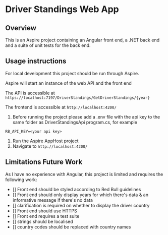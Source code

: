 # Driver Standings Web App

## Overview

This is an Aspire project containing an Angular front end, a .NET back end and a suite of unit tests for the back end.

## Usage instructions

For local development this project should be run through Aspire.

Aspire will start an instance of the web API and the front end

The API is accessible at ```https://localhost:7197/DriverStandings/GetDriverStandings/{year}```

The frontend is accessible at ```http://localhost:4200/```

1. Before running the project please add a .env file with the api key to the same folder as DriverStandingsApi program.cs, for example
```
RB_API_KEY=<your api key>
```
1. Run the Aspire AppHost project
1. Navigate to ```http://localhost:4200/```

## Limitations Future Work

As I have no experience with Angular, this project is limited and requires the following work:

- [] Front end should be styled according to Red Bull guidelines
- [] Front end should only display years for which there's data & an informative message if there's no data
- [] clarification is required on whether to display the driver country
- [] Front end should use HTTPS
- [] Front end requires a test suite
- [] strings should be localised
- [] country codes should be replaced with country names